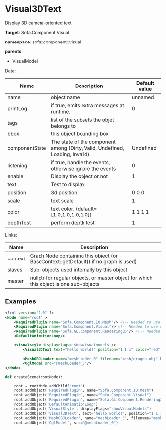# Visual3DText

Display 3D camera-oriented text


__Target__: Sofa.Component.Visual

__namespace__: sofa::component::visual

__parents__: 
- VisualModel

Data: 

<table>
<thead>
    <tr>
        <th>Name</th>
        <th>Description</th>
        <th>Default value</th>
    </tr>
</thead>
<tbody>
	<tr>
		<td>name</td>
		<td>
object name
</td>
		<td>unnamed</td>
	</tr>
	<tr>
		<td>printLog</td>
		<td>
if true, emits extra messages at runtime.
</td>
		<td>0</td>
	</tr>
	<tr>
		<td>tags</td>
		<td>
list of the subsets the objet belongs to
</td>
		<td></td>
	</tr>
	<tr>
		<td>bbox</td>
		<td>
this object bounding box
</td>
		<td></td>
	</tr>
	<tr>
		<td>componentState</td>
		<td>
The state of the component among (Dirty, Valid, Undefined, Loading, Invalid).
</td>
		<td>Undefined</td>
	</tr>
	<tr>
		<td>listening</td>
		<td>
if true, handle the events, otherwise ignore the events
</td>
		<td>0</td>
	</tr>
	<tr>
		<td>enable</td>
		<td>
Display the object or not
</td>
		<td>1</td>
	</tr>
	<tr>
		<td>text</td>
		<td>
Test to display
</td>
		<td></td>
	</tr>
	<tr>
		<td>position</td>
		<td>
3d position
</td>
		<td>0 0 0</td>
	</tr>
	<tr>
		<td>scale</td>
		<td>
text scale
</td>
		<td>1</td>
	</tr>
	<tr>
		<td>color</td>
		<td>
text color. (default=[1.0,1.0,1.0,1.0])
</td>
		<td>1 1 1 1</td>
	</tr>
	<tr>
		<td>depthTest</td>
		<td>
perform depth test
</td>
		<td>1</td>
	</tr>

</tbody>
</table>

Links: 

| Name | Description |
| ---- | ----------- |
|context|Graph Node containing this object (or BaseContext::getDefault() if no graph is used)|
|slaves|Sub-objects used internally by this object|
|master|nullptr for regular objects, or master object for which this object is one sub-objects|



## Examples

```xml
<?xml version="1.0" ?>
<Node name="root" >
    <RequiredPlugin name="Sofa.Component.IO.Mesh"/> <!-- Needed to use components [MeshOBJLoader] -->
    <RequiredPlugin name="Sofa.Component.Visual"/> <!-- Needed to use components [Visual3DText VisualStyle] -->
    <RequiredPlugin name="Sofa.GL.Component.Rendering3D"/> <!-- Needed to use components [OglModel] -->
    <DefaultAnimationLoop/>
    
	<VisualStyle displayFlags="showVisualModels"/>
        <Visual3DText text="hello world!" position="1 1 1" color="red" scale="2" depthTest="false"/>
        
        <MeshOBJLoader name="meshLoader_0" filename="mesh/dragon.obj" handleSeams="1" />
        <OglModel src="@meshLoader_0"/>
</Node>
```
```python
def createScene(rootNode):

	root = rootNode.addChild('root')
	root.addObject('RequiredPlugin', name="Sofa.Component.IO.Mesh")
	root.addObject('RequiredPlugin', name="Sofa.Component.Visual")
	root.addObject('RequiredPlugin', name="Sofa.GL.Component.Rendering3D")
	root.addObject('DefaultAnimationLoop')
	root.addObject('VisualStyle', displayFlags="showVisualModels")
	root.addObject('Visual3DText', text="hello world!", position="1 1 1", color="red", scale="2", depthTest="false")
	root.addObject('MeshOBJLoader', name="meshLoader_0", filename="mesh/dragon.obj", handleSeams="1")
	root.addObject('OglModel', src="@meshLoader_0")
```
